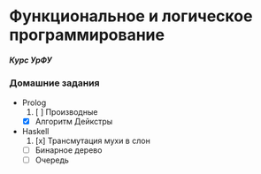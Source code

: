 # Функциональное и логическое программирование
##### Курс УрФУ

### Домашние задания
* Prolog
    1. [ ] Производные
    *   [x] Алгоритм Дейкстры
* Haskell
    1. [x] Трансмутация мухи в слон
    *   [ ] Бинарное дерево
    *   [ ] Очередь
